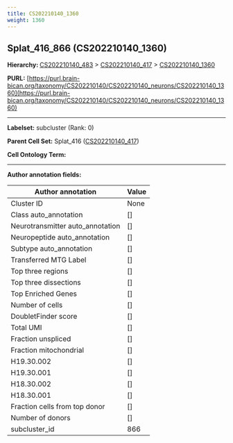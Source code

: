 ```yaml
---
title: CS202210140_1360
weight: 1360
---
```

## Splat_416_866 (CS202210140_1360)
<b>Hierarchy: </b>
[CS202210140_483](../CS202210140_483) >
[CS202210140_417](../CS202210140_417) >
[CS202210140_1360](../CS202210140_1360)

**PURL:** [https://purl.brain-bican.org/taxonomy/CS202210140/CS202210140_neurons/CS202210140_1360](https://purl.brain-bican.org/taxonomy/CS202210140/CS202210140_neurons/CS202210140_1360)

---


**Labelset:** subcluster (Rank: 0)

**Parent Cell Set:** Splat_416 ([CS202210140_417](../CS202210140_417))



**Cell Ontology Term:** 

[MARKER GENES.]: #


---

[TRANSFERRED ANNOTATIONS.]: #


[AUTHOR ANNOTATION FIELDS.]: #


**Author annotation fields:**

| Author annotation | Value |
|-------------------|-------|
|Cluster ID|None|
|Class auto_annotation|[]|
|Neurotransmitter auto_annotation|[]|
|Neuropeptide auto_annotation|[]|
|Subtype auto_annotation|[]|
|Transferred MTG Label|[]|
|Top three regions|[]|
|Top three dissections|[]|
|Top Enriched Genes|[]|
|Number of cells|[]|
|DoubletFinder score|[]|
|Total UMI|[]|
|Fraction unspliced|[]|
|Fraction mitochondrial|[]|
|H19.30.002|[]|
|H19.30.001|[]|
|H18.30.002|[]|
|H18.30.001|[]|
|Fraction cells from top donor|[]|
|Number of donors|[]|
|subcluster_id|866|
